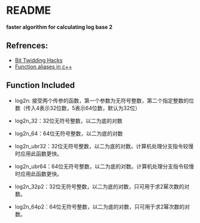 # README

**faster algorithm for calculating log base 2**

## Refrences:
* <a href=https://graphics.stanford.edu/~seander/bithacks.html#IntegerLog>Bit Twidding Hacks</a>
* <a href=https://www.fluentcpp.com/2017/10/27/function-aliases-cpp/>Function aliases in c++</a> 

## Function Included

* log2n: 接受两个传参的函数，第一个参数为无符号整数，第二个指定整数的位数（传入4表示32位数，5表示64位数，默认为32位）

* log2n_32：32位无符号整数，以二为底的对数

* log2n_64：64位无符号整数，以二为底的对数

* log2n_ubr32：32位无符号整数，以二为底的对数。计算机处理分支指令较慢时应用此函数更快。

* log2n_ubr64：64位无符号整数，以二为底的对数。计算机处理分支指令较慢时应用此函数更快。

* log2n_32p2：32位无符号整数，以二为底的对数，只可用于求2幂次数的对数。

* log2n_64p2：64位无符号整数，以二为底的对数，只可用于求2幂次数的对数。 